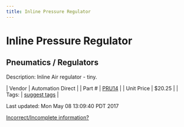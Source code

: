 ```yaml
---
title: Inline Pressure Regulator
---
```


# Inline Pressure Regulator
## Pneumatics / Regulators
Description: 	Inline Air regulator - tiny. 

| Vendor | Automation Direct | 
| Part # | [PRU14](http://www.automationdirect.com/adc/Shopping/Catalog/Pneumatic_Components/Special_Purpose_Push-to-Connect_Pneumatic_Fittings/Pressure_Regulators_-z-_Gauges_-z-_Indicators/PRU14) | 
| Unit Price | $20.25 | 
| Tags: | [suggest tags](https://docs.google.com/forms/d/e/1FAIpQLSeWyY8v3RgOty-MyWmh9U0iivNYN_molChYyS-0U-o-kOAv_g/viewform) | 

Last updated: Mon May 08 13:09:40 PDT 2017

 [Incorrect/Incomplete information?](https://docs.google.com/forms/d/e/1FAIpQLSeWyY8v3RgOty-MyWmh9U0iivNYN_molChYyS-0U-o-kOAv_g/viewform)